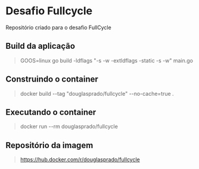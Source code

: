 # Desafio Fullcycle

Repositório criado para o desafio FullCycle

## Build da aplicação

> GOOS=linux go build -ldflags "-s -w -extldflags -static -s -w" main.go

## Construindo o container

> docker build --tag "douglasprado/fullcycle" --no-cache=true .

## Executando o container

> docker run --rm douglasprado/fullcycle

## Repositório da imagem

> https://hub.docker.com/r/douglasprado/fullcycle
